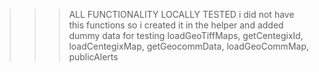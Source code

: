 >>>ALL FUNCTIONALITY LOCALLY TESTED
>>>i did not have this functions so i created it in the helper and added dummy data for testing
  loadGeoTiffMaps,
  getCentegixId,
  loadCentegixMap,
  getGeocommData,
  loadGeoCommMap,
  publicAlerts
